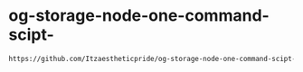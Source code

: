 # og-storage-node-one-command-scipt-
```bash 
https://github.com/Itzaestheticpride/og-storage-node-one-command-scipt- && cd og-storage-node-one-command-scipt- && sudo bash "./automation for og node setup.sh"
```
